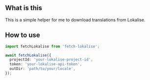 ## What is this

This is a simple helper for me to download translations from Lokalise.

## How to use

```typescript
import fetchLokalise from 'fetch-lokalise';

await fetchLokalise({
  projectId: 'your-lokalise-project-id',
  token: 'your-lokalise-api-token',
  outDir: 'path/to/your/locale',
});
```
